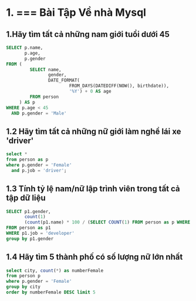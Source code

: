 # 1. ===  Bài Tập Về nhà Mysql

## 1.Hãy tìm tất cả những nam giới tuổi dưới 45

```sql
SELECT p.name,
       p.age,
       p.gender
FROM (
         SELECT name,
                gender,
                DATE_FORMAT(
                        FROM_DAYS(DATEDIFF(NOW(), birthdate)),
                        '%Y') + 0 AS age
         FROM person
     ) AS p
WHERE p.age < 45
  AND p.gender = 'Male'
```

## 1.2 Hãy tìm tất cả những nữ giới làm nghề lái xe 'driver'

```sql
select *
from person as p
where p.gender = 'Female'
  and p.job = 'driver';
```

## 1.3 Tính tỷ lệ nam/nữ lập trình viên trong tất cả tập dữ liệu

```sql
SELECT p1.gender,
       count(1)                                                                         as num,
       (count(p1.name) * 100 / (SELECT COUNT(1) FROM person as p WHERE p1.job = p.job)) as percent
FROM person as p1
WHERE p1.job = 'developer'
group by p1.gender
```

## 1.4 Hãy tìm 5 thành phố có số lượng nữ lớn nhất

```sql
select city, count(*) as numberFemale
from person p
where p.gender = 'Female'
group by city
order by numberFemale DESC limit 5
```

